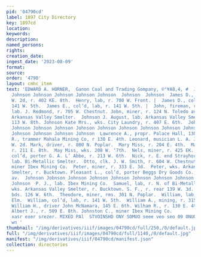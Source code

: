 ```yaml
---
pid: '04790cd'
label: 1897 City Directory
key: 1897cd
location: 
keywords: 
description: 
named_persons: 
rights: 
creation_date: 
ingest_date: '2023-08-09'
format: 
source: 
order: '4790'
layout: cmhc_item
text: 'EDWARD A. HORNER,  Ganon Coal and Trading Gompany, ©°¥A8,4, #  JOH 167 JOH     Johnson
  Johnson Johnson Johnson Johnson Johnson  Johnson  Johnson  James D., saloon, 147
  W. 2d, r. 402 KE. 8th.  Henry, lab, r. 700 W. Front. |  James D., col’d, lab, r.
  141 W. 5th.  James E., col’d, lab, r. 141 W. 5th. |  John, fireman, r. 222 W. 4th.  John,
  lab. J. Redmond, r. 705 W. Chestnut. Jobn, miner, r. 124 N. Toledo av.  John, wks.
  Arkansas Valley Smelter.  Johnson J. August, lab. Arkansas Valley Smelter, r. rear
  113 W. 8th. Johnson Kate Mrs., wks. City Laundry, r. 407 E. 6th.  Johnson Johnson
  Johnson Johnson Johnson Johnson Johnson Johnson Johnson Johnson Johnson Johnson
  Johnson Johnson Johnson Johnson  Lawrence A., propr. Palace Hall, 130 W. 2d. Leon
  R., trammer Mahala Mining Co, r 130 E. 4th. Leonard, musician L. A. Johnson, 130
  W. 2d. Mark, driver, r. 800 N. Poplar.  Mary Miss, r. 204 E. 4th.  Matthew, painter,
  r. 211 E. 8th.  May Miss, wks. 208 W. ‘7th.  Nels, miner, r. 425 EK. dth.  Nelson,
  col’d, porter G. A. L’ Abbe, r. 213 W. 6th.  Nick, r. E. end Strayhorse Rd.  Ole,
  lab. Bi-Metallic Smelter.  Otto, clk. J. W. Smith, r. 604 W. Chestnut.  QO. B.,
  miner Ibex Mining Co.  Peter, miner, r. 333 E. 3d.  Peter, wks. Arkansas Valley
  Smelter, r. Bucktown. Pleasant L., col’d, porter Beggs Dry Goods Co., r.  802 Harrison
  av.  Johnson Jobnson Johnson Johnson Johnson Johnson Johnson Johnson Johnson Johnson
  Johnson  P. J., lab. Ibex Mining Co.  Samuel, lab, r. N. of Bi-Metallic Smelter.  Swan,
  wks. Arkansas Valley Smelter, r. Bucktown. S. F., r. rear 139 W. 3d.  S. L., mining,
  bds. 126 W. 6th.  Theodore, miner, rms. 301 N. Poplar.  William, lab, r. 604 W.
  Elm.  William, col’d, lab, r. 141 W. 5th.  William A., mining, r. 315 Harrison av.
  William H., driver John McNamara, 145 E. 6th. Wilham R., r. 130 E. 4th.  Johnston
  Albert J., r. 509 E. 8th. Johnston C., miner Ibex Mining Co.           J. J. QUINN,
  xasr exer srezer. MIXED PAl  STVOINSHD ONY SOMUO seee veo seo 09 ONUO IS014 3H  om
  wn '
thumbnail: "/img/derivatives/iiif/images/04790cd/full/250,/0/default.jpg"
full: "/img/derivatives/iiif/images/04790cd/full/1140,/0/default.jpg"
manifest: "/img/derivatives/iiif/04790cd/manifest.json"
collection: directories
---
```


